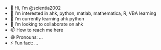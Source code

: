 - 👋 Hi, I’m @scientia2002
- 👀 I’m interested in ahk, python, matlab, mathematica, R, VBA learning
- 🌱 I’m currently learning ahk python
- 💞️ I’m looking to collaborate on ahk
- 📫 How to reach me here
- 😄 Pronouns: ...
- ⚡ Fun fact: ...

<!---
scientia2002/scientia2002 is a ✨ special ✨ repository because its `README.md` (this file) appears on your GitHub profile.
You can click the Preview link to take a look at your changes.
--->
